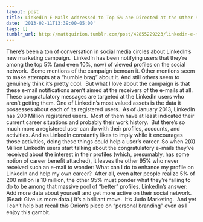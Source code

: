 ```yaml
---
layout: post
title: LinkedIn E-Mails Addressed to Top 5% are Directed at the Other 95%
date: '2013-02-11T13:39:00-05:00'
tags: []
tumblr_url: http://mattquirion.tumblr.com/post/42855229223/linkedin-e-mails-addressed-to-top-5-are-directed
---
```

There’s been a ton of conversation in social media circles about LinkedIn’s new marketing campaign.  LinkedIn has been notifying users that they’re among the top 5% (and even 10%, now) of viewed profiles on the social network.  Some mentions of the campaign bemoan it. Other mentions seem to make attempts at a “humble brag” about it. And still others seem to genuinely think it’s pretty cool.  But what I love about the campaign is that these e-mail notifications aren’t aimed at the receivers of the e-mails at all.  These congratulatory messages are targeted at the LinkedIn users who aren’t getting them.
One of LinkedIn’s most valued assets is the data it possesses about each of its registered users.  As of January 2013, LinkedIn has 200 Million registered users.  Most of them have at least indicated their current career situations and probably their work history.  But there’s so much more a registered user can do with their profiles, accounts, and activities. And as LinkedIn constantly likes to imply while it encourages those activities, doing these things could help a user’s career.
So when 2(0) Million LinkedIn users start talking about the congratulatory e-mails they’ve received about the interest in their profiles (which, presumably, has some notion of career benefit attached), it leaves the other 95% who never received such an e-mail to wonder: What can I do to enhance my profile on LinkedIn and help my own career?  After all, even after people realize 5% of 200 million is 10 million, the other 95% must ponder what they’re failing to do to be among that massive pool of “better” profiles.
LinkedIn’s answer: Add more data about yourself and get more active on their social network. (Read: Give us more data.)
It’s a brilliant move.  It’s Judo Marketing.  And yet I can’t help but recall this Onion’s piece on “personal branding” even as I enjoy this gambit.

